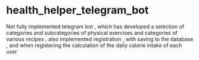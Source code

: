 # health_helper_telegram_bot
Not fully implemented telegram bot , which has developed a selection of categories and subcategories of physical exercises and categories of various recipes , also implemented registration , with saving to the database , and when registering the calculation of the daily calorie intake of each user
